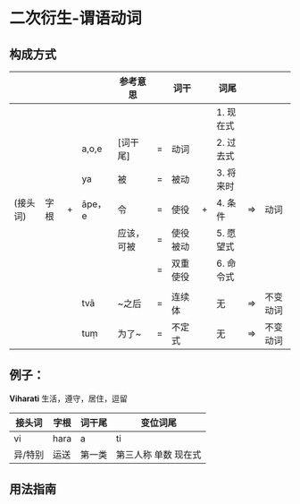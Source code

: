 # 二次衍生-谓语动词

## 构成方式

| | | | | 参考意思 | | 词干| | 词尾| | |
| -- | -- | -- | -- | -- | -- | -- | -- | -- | -- |-- |
| | | | | | | | | 1. 现在式 | | |
| | | | a,o,e |[词干尾] | = | 动词 | | 2. 过去式 | | |
| | | | ya | 被 | = | 被动 | | 3. 将来时 | | |
| (接头词)| 字根 | + | āpe，e | 令 | = | 使役 | + | 4. 条件 | => | 动词 | 
| | | | | 应该，可被 | = | 使役被动 | | 5. 愿望式 | | |
| | | | | | = | 双重使役 | | 6. 命令式 | | |
| | | | | | | | | | | |
| | | | tvā | ~之后 | = | 连续体 | | 无 | => | 不变动词 |
| | | | tuṃ | 为了~ | = | 不定式 | | 无 | => | 不变动词 |

## 例子： 


**Viharati** 生活，遵守，居住，逗留

| 接头词 | 字根 | 词干尾 | 变位词尾 | 
| -- | -- |-- | -- | 
| vi | hara | a | ti |
|异/特别 | 运送 | 第一类 | 第三人称 单数 现在式 |


## 用法指南